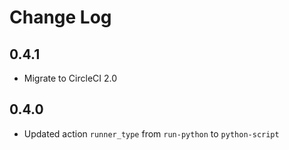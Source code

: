 # Change Log

## 0.4.1

- Migrate to CircleCI 2.0

## 0.4.0

- Updated action `runner_type` from `run-python` to `python-script`

